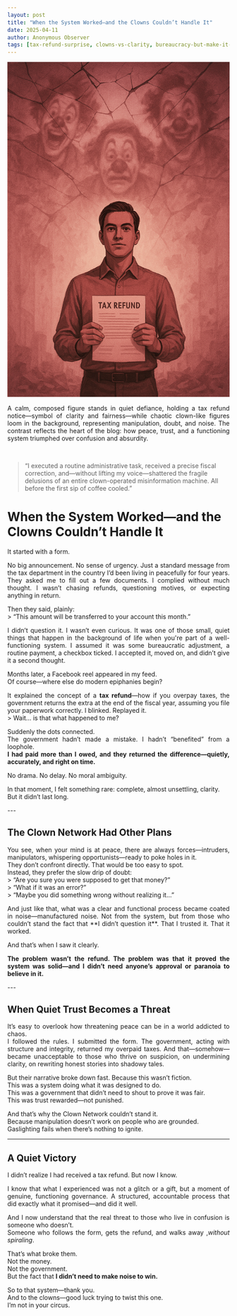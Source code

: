 ```yaml
---
layout: post
title: "When the System Worked—and the Clowns Couldn’t Handle It"
date: 2025-04-11
author: Anonymous Observer
tags: [tax-refund-surprise, clowns-vs-clarity, bureaucracy-but-make-it-work, accidental-tax-wisdom, form-filled-funds-returned, calm-vs-chaos, quiet-people-win, system-shocked-me, facebook-reel-realization, refund-and-roast]
---
```


![Tax refund visualization](/images/3987BB44-D5FF-4197-844A-3ADAA9E4651F.png)
<p align="justify">
A calm, composed figure stands in quiet defiance, holding a tax refund notice—symbol of clarity and fairness—while chaotic clown-like figures loom in the background, representing manipulation, doubt, and noise. The contrast reflects the heart of the blog: how peace, trust, and a functioning system triumphed over confusion and absurdity.
</p> <br>

> “I executed a routine administrative task, received a precise fiscal correction, and—without lifting my voice—shattered the fragile delusions of an entire clown-operated misinformation machine. All before the first sip of coffee cooled.”



# When the System Worked—and the Clowns Couldn’t Handle It

<p align="justify">
It started with a form.
</p>

<p align="justify">
No big announcement. No sense of urgency. Just a standard message from the tax department in the country I’d been living in peacefully for four years. They asked me to fill out a few documents. I complied without much thought. I wasn’t chasing refunds, questioning motives, or expecting anything in return.
</p>

<p align="justify">
Then they said, plainly:  <br>
> “This amount will be transferred to your account this month.”

</p>
<p align="justify">
I didn’t question it. I wasn’t even curious. It was one of those small, quiet things that happen in the background of life when you're part of a well-functioning system. I assumed it was some bureaucratic adjustment, a routine payment, a checkbox ticked. I accepted it, moved on, and didn’t give it a second thought.
</p>

<p align="justify">
Months later, a Facebook reel appeared in my feed.  <br>
Of course—where else do modern epiphanies begin?
</p>

<p align="justify">
It explained the concept of a <strong>tax refund</strong>—how if you overpay taxes, the government returns the extra at the end of the fiscal year, assuming you file your paperwork correctly. I blinked. Replayed it.  <br>
> Wait… is that what happened to me?
</p>

<p align="justify">
Suddenly the dots connected.  <br>
The government hadn’t made a mistake. I hadn’t “benefited” from a loophole.  <br>
<strong>I had paid more than I owed, and they returned the difference—quietly, accurately, and right on time.</strong>
</p>

<p align="justify">
No drama. No delay. No moral ambiguity.
</p>

<p align="justify">
In that moment, I felt something rare: complete, almost unsettling, clarity.  <br>
But it didn’t last long.
</p>
---

## The Clown Network Had Other Plans

<p align="justify">
You see, when your mind is at peace, there are always forces—intruders, manipulators, whispering opportunists—ready to poke holes in it.  <br>
They don’t confront directly. That would be too easy to spot.  <br>
Instead, they prefer the slow drip of doubt:  <br>
> “Are you sure you were supposed to get that money?”  
  <br>
> “What if it was an error?”  
  <br>
> “Maybe you did something wrong without realizing it…”
</p>

<p align="justify">
And just like that, what was a clear and functional process became coated in noise—manufactured noise. Not from the system, but from those who couldn’t stand the fact that **I didn’t question it**. That I trusted it. That it worked.
</p>

<p align="justify">
And that’s when I saw it clearly.
</p>

<p align="justify">
<strong>The problem wasn’t the refund. The problem was that it proved the system was solid—and I didn’t need anyone’s approval or paranoia to believe in it.</strong>
</p>
---

## When Quiet Trust Becomes a Threat

<p align="justify">
It’s easy to overlook how threatening peace can be in a world addicted to chaos.  <br>
I followed the rules. I submitted the form. The government, acting with structure and integrity, returned my overpaid taxes. And that—somehow—became unacceptable to those who thrive on suspicion, on undermining clarity, on rewriting honest stories into shadowy tales.
</p>

<p align="justify">
But their narrative broke down fast. Because this wasn’t fiction.  <br>
This was a system doing what it was designed to do.  <br>
This was a government that didn’t need to shout to prove it was fair.  <br>
This was trust rewarded—not punished.
</p>

<p align="justify">
And that’s why the Clown Network couldn’t stand it.  <br>
Because manipulation doesn’t work on people who are grounded.  <br>
Gaslighting fails when there’s nothing to ignite. 
</p>

---

## A Quiet Victory

<p align="justify">
I didn’t realize I had received a tax refund. But now I know.
</p>

<p align="justify">
I know that what I experienced was not a glitch or a gift, but a moment of genuine, functioning governance. A structured, accountable process that did exactly what it promised—and did it well.
</p>

<p align="justify">
And I now understand that the real threat to those who live in confusion is someone who doesn’t.  <br>
Someone who follows the form, gets the refund, and walks away ,<em>without spiraling</em>.
</p>

<p align="justify">
That’s what broke them.  <br>
Not the money.  <br>
Not the government. <br> 
But the fact that <strong>I didn’t need to make noise to win.</strong>
</p>

<p align="justify">
So to that system—thank you.  <br>
And to the clowns—good luck trying to twist this one.  <br>
I’m not in your circus.
</p>
